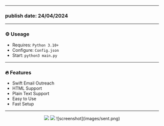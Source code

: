 
---

<h3>
publish date: 24/04/2024
</h3>

---

### ⚙️ Useage

- Requires: `Python 3.10+`
- Configure: `Config.json`
- Start: `python3 main.py`

---

### 🔥 Features

- Swift Email Outreach
- HTML Support
- Plain Text Support
- Easy to Use
- Fast Setup
  
---

<p align="center">
  <img src="https://ibb.co/c1Tk240"/>
  <img src="https://ibb.co/gT1WDrk"/>
  ![screenshot](images/sent.png)
</p>
